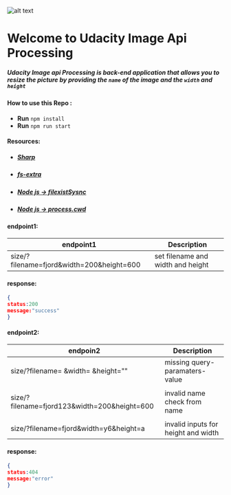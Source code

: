 ![alt text](https://cdn.freebiesupply.com/logos/large/2x/udacity-2-logo-png-transparent.png)
# Welcome to Udacity Image Api Processing

#####  **Udacity** Image api Processing is back-end application that allows you to resize  the  picture by providing the `name` of the image  and the `width` and `height`

 #### How to use this Repo : 
-  **Run** ` npm install `
-  **Run** ` npm run start `
  #### Resources:
-  ##### [Sharp](https://sharp.pixelplumbing.com/api-resize)
-  ##### [fs-extra](https://www.npmjs.com/package/fs-extra/)
-  ##### [Node js -> filexistSysnc](https://nodejs.org/api/fs.html#fsexistssyncpath)
-  ##### [Node js -> process.cwd](https://nodejs.org/api/process.html#processcwd)
 #### endpoint1:
 |              endpoint1                   |         Description              |
 |                 ---                      |            ---                   |
 | size/?filename=fjord&width=200&height=600| set filename and width and height|
 #### response:
 ```json
 {
 status:200
 message:"success"
 }
 ```
 
  #### endpoint2:
 |              endpoin2                     |         Description               |
 |                 ---                      |            ---                     |
 |       size/?filename= &width= &height=""  | missing query-paramaters-value    |
 |                                         |                                  |
 size/?filename=fjord123&width=200&height=600|   invalid name check from name    |
 |                                       |                                 |
 |size/?filename=fjord&width=y6&height=a    |invalid inputs for height and width|
 
 #### response:
 ```json
 {
 status:404
 message:"error"
 }
